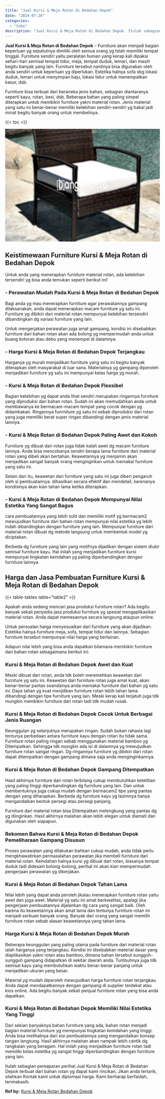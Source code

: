 ```yaml
---
title: "Jual Kursi & Meja Rotan di Bedahan Depok"
date: "2024-07-28"
categories: 
  - "toko"
description: "Jual Kursi & Meja Rotan di Bedahan Depok. Itulah sebagian pemaparan perihal Jual Kursi & Meja Rotan di Bedahan Depok terbuat dari bahan rotan yg dapat kami r..."
---
```


**Jual Kursi & Meja Rotan di Bedahan Depok** – Furniture akan menjadi bagian keperluan yg sepatutnya dimiliki oleh semua orang yg telah memiliki tempat tinggal. Furniture sendiri yaitu peralatan hunian yang kerap kali dipakai sehari-hari semisal tempat tidur, meja, tempat duduk, lemari, dan masih begitu banyak yang lain. Furniture tersebut nantinya bisa digunakan oleh anda sendiri untuk keperluan yg diperlukan. Estetika halnya sofa sbg lokasi duduk, lemari untuk menyimpan baju, lokasi tidur untuk menempatkan kasur, dsb.

Furniture bisa terbuat dari beraneka jenis bahan, sebagian diantaranya seperti kayu, rotan, besi, dsb. Beberapa bahan yang paling simpel diterapkan untuk membikin furniture yakni material rotan. Jenis material yang satu ini benar-benar memiliki kelebihan sendiri-sendiri yg bakal jadi minat begitu banyak orang untuk membelinya.

{{< toc >}}

![Jual Kursi & Meja Rotan di Bedahan Depok](/images/kursi-meja-rotan-murah03.png)

## Keistimewaan Furniture Kursi & Meja Rotan di Bedahan Depok

Untuk anda yang menerapkan furniture material rotan, ada kelebihan tersendiri yg bisa anda temukan seperti berikut ini!

### \- Perawatan Mudah Pada Kursi & Meja Rotan di Bedahan Depok

Bagi anda yg mau menerapkan furniture agar perawatannya gampang dilaksanakan, anda dapat menerapkan macam furniture yg satu ini. Furniture yg dibikin dari material rotan mempunyai kelebihan tersendiri dibandingkan dg variasi furniture yang lain.

Untuk mengerjakan perawatan juga amat gampang, kondisi ini disebabkan furniture dari bahan rotan akan ada bolong yg mempermudah anda untuk buang kotoran atau debu yang menempel di dalamnya.

### \- Harga Kursi & Meja Rotan di Bedahan Depok Terjangkau

Harganya yg murah menjadikan furniture yang satu ini begitu banyak diterapkan oleh masyarakat di luar sana. Materialnya yg gampang diperoleh menjadikan furniture yg satu ini mempunyai kelas harga yg murah.

### \- Kursi & Meja Rotan di Bedahan Depok Flexsibel

Bagian kelebihan yg dapat anda lihat sendiri merupakan ringannya furniture yang diproduksi dari bahan rotan. Sudah ini akan memudahkan anda untuk membawanya ke bermacam-macam tempat yang cocok dengan yg didambakan. Ringannya funrniture yg satu ini sebab diproduksi dari rotan yang juga memiliki berat super ringan dibandingi dengan jenis material lainnya.

### \- Kursi & Meja Rotan di Bedahan Depok Paling Awet dan Kokoh

Furniture yg dibuat dari rotan juga tidak kalah awet dg macam furniture lainnya. Anda bisa mencobanya sendiri berapa lama furniture dari material rotan yang dibeli akan bertahan. Keawetannya yg menjamin akan menjadikan sangat banyak orang menginginkan untuk memakai furniture yang satu ini.

Selain dari itu, keawetan dari furniture yang satu ini juga diberi pengaruh oleh si pembuatannya. dihasilkan secara efektif dan mendetail, karenanya kondisinya akan kian tahan lama ketika diterapkan.

### \- Kursi & Meja Rotan di Bedahan Depok Mempunyai Nilai Estetika Yang Sangat Bagus

cara pembuatannya yang lebih sulit dan memiliki motif yg bermacam2 mewujudkan furniture dari bahan rotan mempunyai nilai estetika yg lebih indah dibandingkan dengan furniture yang lain. Mempunyai furniture dari material rotan dibuat dg metode langsung untuk membentuk model yg diciptakan.

Berbeda dg furniture yang lain yang motifnya dijadikan dengan sistem diukir semisal furniture kayu. Hal inilah yang menjadikan furniture kursi mempunyai tingkatan keindahan yg paling diperbandingkan dengan furniture lainnya.

## Harga dan Jasa Pembuatan Furniture Kursi & Meja Rotan di Bedahan Depok

{{< table-tables table="table2" >}}

Apakah anda sedang mencari jasa produksi furniture rotan? Ada begitu banyak sekali penyedia jasa produksi furniture yg spesial mengaplikasikan material rotan. Anda dapat memesannya secara langsung ataupun online.

Untuk persoalan harga menyesuaikan dari furniture yang akan dijadikan. Estetika halnya furniture meja, sofa, tempat tidur dan lainnya. Sebagian furniture tersebut mempunyai nilai harga yang berlainan.

Adapun nilai lebih yang bisa anda dapatkan bilamana membikin furniture dari bahan rotan sebagaimana berikut ini:

### Kursi & Meja Rotan di Bedahan Depok Awet dan Kuat

Meski dibuat dari rotan, anda tdk boleh meremehkan keawetan dari furniture yg satu ini. Keawetan dari furniture rotan juga amat kuat, akan benar-benar pantas seandainya anda memakai furniture dari bahan yg satu ini. Daya tahan yg kuat menjdikan furniture rotan lebih tahan lama dibandingi dengan tipe furniture yang lain. Meski kerap kali terjatuh juga tdk mungkin membikin furniture dari rotan tadi tdk mudah rusak.

### Kursi & Meja Rotan di Bedahan Depok Cocok Untuk Berbagai Jenis Ruangan

Keunggulan yg selanjutnya merupakan ringan. Sudah bukan rahasia lagi tentunya perbedaan antara furniture kayu dengan rotan itu tidak sama. Furniture rotan paling ringan sebab menggunakan material bamboo yg Ditempatkan. Sehingga tdk mungkin ada isi di dalamnya yg mewujudkan furniture rotan sangat ringan. Dg ringannya furniture yg dibikin dari rotan dapat ditempatkan dengan gampang dimana saja anda menginginkannya.

### Kursi & Meja Rotan di Bedahan Depok Gampang Ditempatkan

Hasil akhirnya furniture dari rotan terbilang cukup membutuhkan ketelitian yang paling tinggi diperbandingkan dg furniture yang lain. Dan untuk membentuknya juga cukup mudah dengan bermacam2 tipe yang pantas dengan yang diharapkan. Berbeda dg furniture kayu yg lazimnya hanya mengandalkan bentuk persegi atau persegi panjang.

Furniture dari material rotan bisa Ditempatkan melengkung yang pantas dg yg diinginkan. Hasil akhirnya malahan akan lebih elegan untuk diamati dan digunakan oleh siapapun.

### Rekomen Bahwa Kursi & Meja Rotan di Bedahan Depok Pemeliharaan Gampang Disusun

Proses perawatan yang dilakukan bahkan cukup mudah, anda tidak perlu mengkhawatirkan permasalahan perawatan jika membeli furniture dari material rotan. Keindahan halnya kursi yg dibuat dari rotan, biasanya tempat duduk tadi didesain bolong-bolong, perihal ini akan kian mempermudah pengerjaan perawatan yg dikerjakan.

### Kursi & Meja Rotan di Bedahan Depok Tahan Lama

Nilai lebih yang dapat anda peroleh jikalau menerapkan furniture rotan yaitu awet dan juga awet. Material yg satu ini amat berkwalitas, apalagi jika pengerjaan pembuatannya dijalankan dg cara yang sangat baik. Oleh karena itu keawetannya akan amat lama dan tentunya furniture rotan ini menjadi serbuan banyak orang. Banyak dari orang yang sangat memilih furniture rotan sebab alasan keawetannya yang tahan lama.

### Harga Kursi & Meja Rotan di Bedahan Depok Murah

Beberapa keunggulan yang paling utama pada furniture dari material rotan ialah harganya yang terjangkau. Kondisi ini disebabkan material dasar yang diaplikasikan yakni rotan atau bamboo, dimana bahan tersebut sungguh-sungguh gampang didapatkan di sekitar daerah anda. Tumbuhnya juga tdk semisal kayu yang membutuhkan waktu benar-benar panjang untuk menjadikan ukuran yang besar.

Material yg mudah diperoleh mewujudkan harga furniture rotan terjangkau. Anda dapat mendapatkannya dengan gampang di supplier terdekat atau kios online. Ada begitu banyak sekali penjual furniture rotan yang bisa anda dapatkan.

### Kursi & Meja Rotan di Bedahan Depok Memiliki Nilai Estetika Yang Tinggi

Dari sekian banyaknya bahan furniture yang ada, bahan rotan menjadi bagian material furniture yg mempunyai tingkatan keindahan yang tinggi. Anda bisa melihatnya dari sisi pembuatannya yang mengandalkan konsep tangan langsung. Hasil akhirnya malahan akan nampak lebih cantik dg rangkaian yang beragam. Hal inilah yang menjadikan furniture rotan tadi memiliki kelas estetika yg sangat tinggi diperbandingkan dengan furniture yang lain.

Itulah sebagian pemaparan perihal Jual Kursi & Meja Rotan di Bedahan Depok terbuat dari bahan rotan yg dapat kami rincikan, Jikan anda tertarik, silahkan Kontak kami untuk diplomasi harga. Kami berharap berfaidah, terimakasih.

**Ref by:** [Kursi & Meja Rotan Bedahan Depok](https://id.wikipedia.org/wiki/Kursi)
